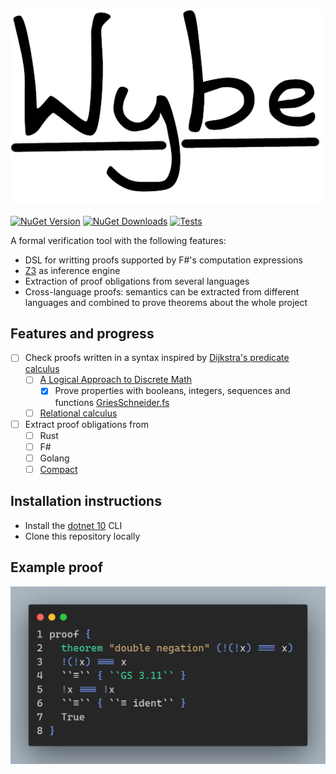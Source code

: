 ![Wybe](./documents/images/wybe_logo.png)

[![NuGet Version](https://img.shields.io/nuget/v/Wybe?style=flat-square)](https://www.nuget.org/packages/Wybe)
[![NuGet Downloads](https://img.shields.io/nuget/dt/Wybe?style=flat-square)](https://www.nuget.org/packages/Wybe)
[![Tests](https://img.shields.io/github/actions/workflow/status/lamg/wybe/test.yml?style=flat-square&label=tests)](https://github.com/lamg/wybe/actions)

A formal verification tool with the following features:

- DSL for writting proofs supported by F#'s computation expressions
- [Z3][3] as inference engine
- Extraction of proof obligations from several languages
- Cross-language proofs: semantics can be extracted from different languages and combined to prove theorems about the whole project

## Features and progress

- [ ] Check proofs written in a syntax inspired by [Dijkstra's predicate calculus][0]
  - [ ] [A Logical Approach to Discrete Math][1]
    - [x] Prove properties with booleans, integers, sequences and functions [GriesSchneider.fs](./Prover/GriesSchneider.fs)
  - [ ] [Relational calculus](./documents/calc_collection.pdf)

- [ ] Extract proof obligations from
  - [ ] Rust
  - [ ] F#
  - [ ] Golang
  - [ ] [Compact](https://docs.midnight.network/develop/reference/compact)

## Installation instructions

- Install the [dotnet 10](https://dotnet.microsoft.com/en-us/download) CLI
- Clone this repository locally

## Example proof

![Double Negation](./documents/images/double_negation.png)

[0]: https://www.cs.utexas.edu/users/EWD/transcriptions/EWD13xx/EWD1300.html
[1]: https://books.google.de/books/about/A_Logical_Approach_to_Discrete_Math.html?id=ZWTDQ6H6gsUC
[3]: https://github.com/Z3Prover/z3
